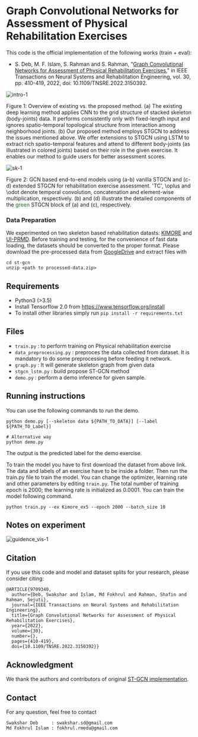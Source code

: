 # Graph Convolutional Networks for Assessment of Physical Rehabilitation Exercises

This code is the official implementation of the following works (train + eval):
* S. Deb, M. F. Islam, S. Rahman and S. Rahman, "[Graph Convolutional Networks for Assessment of Physical Rehabilitation Exercises](https://ieeexplore.ieee.org/stamp/stamp.jsp?tp=&arnumber=9709340)," in IEEE Transactions on Neural Systems and Rehabilitation Engineering, vol. 30, pp. 410-419, 2022, doi: 10.1109/TNSRE.2022.3150392.

![intro-1](https://user-images.githubusercontent.com/55605296/155846897-2d1d14b3-b09f-4f8f-b73b-17ec347a3de0.png)

Figure 1: Overview of existing vs. the proposed method. (a) The existing deep learning method applies CNN to the grid structure of stacked skeleton (body-joints) data. It performs consistently only with fixed-length input and ignores spatio-temporal topological structure from interaction among neighborhood joints. (b) Our proposed method employs STGCN to address the issues mentioned above. We offer extensions to STGCN using LSTM to extract rich spatio-temporal features and attend to different body-joints (as illustrated in colored joints) based on their role in the given exercise. It enables our method to guide users for better assessment scores.


![sk-1](https://user-images.githubusercontent.com/55605296/154412915-6039717f-1070-400e-a8df-e20c3e751195.png)

Figure 2: GCN based end-to-end models using (a-b) vanilla STGCN and (c-d) extended STGCN for rehabilitation exercise assessment. 'TC', \oplus and \odot denote temporal convolution, concatenation and element-wise multiplication, respectively. (b) and (d) illustrate the detailed components of the <font color="green">green</font> STGCN block of (a) and (c), respectively.


### Data Preparation

We experimented on two skeleton based rehabilitation datasts: [KIMORE](https://vrai.dii.univpm.it/content/kimore-dataset) and [UI-PRMD](https://webpages.uidaho.edu/ui-prmd/).
Before training and testing, for the convenience of fast data loading,
the datasets should be converted to the proper format.
Please download the pre-processed data from
[GoogleDrive]()
and extract files with
```
cd st-gcn
unzip <path to processed-data.zip>
```

## Requirements

- Python3 (>3.5)
- Install Tensorflow 2.0 from https://www.tensorflow.org/install
- To install other libraries simply run `pip install -r requirements.txt`

## Files
* `train.py` : to perform training on Physical rehabilitation exercise
* `data_preprocessing.py` : preproces the data collected from dataset. It is mandatory to do some preprocessing before feeding it network.
* `graph.py` : It will generate skeleton graph from given data
* `stgcn_lstm.py` : build propose ST-GCN method 
* `demo.py` : perform a demo inference for given sample.


## Running instructions
You can use the following commands to run the demo.

```shell
python demo.py [--skeleton data ${PATH_TO_DATA}] [--label ${PATH_TO_Label}]

# Alternative way
python demo.py
```
The output is the predicted label for the demo exercise.

<!--## Dataset

We used the [KIMORE](https://vrai.dii.univpm.it/content/kimore-dataset) dataset, and [UI-PRMD](https://webpages.uidaho.edu/ui-prmd/):</br>
-->

To train the model you have to first download the dataset from above link. The data and labels of an exercise have to be inside a folder. Then run the train.py file to train the model. You can change the optimizer, learning rate and other parameters by editing `train.py`. The total number of training epoch is 2000; the learning rate is initialized as 0.0001.
You can train the model following command.
```shell
python train.py --ex Kimore_ex5 --epoch 2000 --batch_size 10
```

## Notes on experiment

![guidence_vis-1](https://user-images.githubusercontent.com/55605296/155735706-fbe9291f-b438-45bc-ad84-63f4b826cb00.jpg)

## Citation
If you use this code and model and dataset splits for your research, please consider citing:

```
@ARTICLE{9709340,
  author={Deb, Swakshar and Islam, Md Fokhrul and Rahman, Shafin and Rahman, Sejuti},
  journal={IEEE Transactions on Neural Systems and Rehabilitation Engineering}, 
  title={Graph Convolutional Networks for Assessment of Physical Rehabilitation Exercises}, 
  year={2022},
  volume={30},
  number={},
  pages={410-419},
  doi={10.1109/TNSRE.2022.3150392}}
  ```
## Acknowledgment
We thank the authors and contributors of original [ST-GCN implementation](https://github.com/fizyr/keras-retinanet).

## Contact
For any question, feel free to contact
```
Swakshar Deb     : swakshar.sd@gmail.com
Md Fokhrul Islam : fokhrul.rmedu@gmail.com
```

